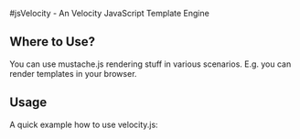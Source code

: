 #jsVelocity - An Velocity JavaScript Template Engine


## Where to Use?

You can use mustache.js rendering stuff in various scenarios. E.g. you can
render templates in your browser.


## Usage

A quick example how to use velocity.js: